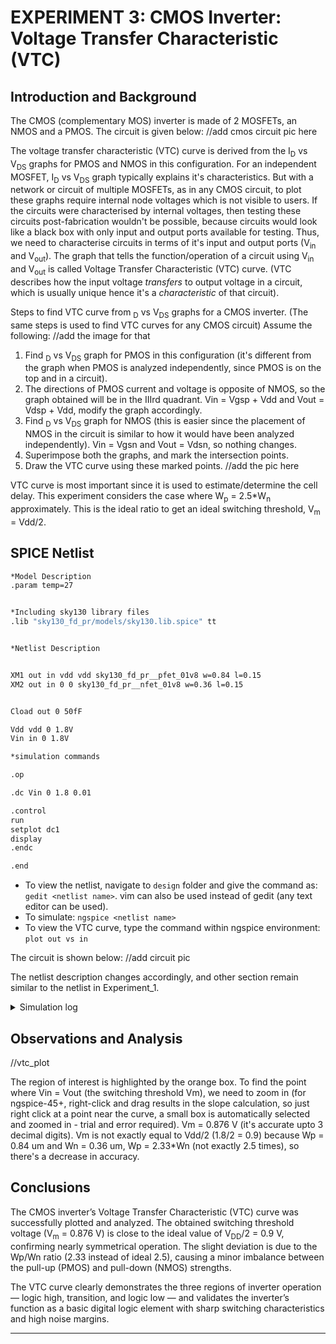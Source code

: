 # EXPERIMENT 3: CMOS Inverter: Voltage Transfer Characteristic (VTC) 

## Introduction and Background

The CMOS (complementary MOS) inverter is made of 2 MOSFETs, an NMOS and a PMOS. The circuit is given below:
//add cmos circuit pic here

The voltage transfer characteristic (VTC) curve is derived from the I<sub>D</sub> vs V<sub>DS</sub> graphs for PMOS and NMOS in this configuration. For an independent MOSFET, I<sub>D</sub> vs V<sub>DS</sub> graph typically
explains it's characteristics. But with a network or circuit of multiple MOSFETs, as in any CMOS circuit, to plot these graphs require internal node voltages which is not visible to users. If the circuits were characterised by 
internal voltages, then testing these circuits post-fabrication wouldn't be possible, because circuits would look like a black box with only input and output ports available for testing. Thus, we need to characterise circuits
in terms of it's input and output ports (V<sub>in</sub> and V<sub>out</sub>). The graph that tells the function/operation of a circuit using V<sub>in</sub> and V<sub>out</sub> is called Voltage Transfer Characteristic (VTC) curve. 
(VTC describes how the input voltage _transfers_ to output voltage in a circuit, which is usually unique hence it's a _characteristic_ of that circuit). 

Steps to find VTC curve from <sub>D</sub> vs V<sub>DS</sub> graphs for a CMOS inverter. (The same steps is used to find VTC curves for any CMOS circuit)
Assume the following:
//add the image for that

1. Find <sub>D</sub> vs V<sub>DS</sub> graph for PMOS in this configuration (it's different from the graph when PMOS is analyzed independently, since PMOS is on the top and in a circuit).
2. The directions of PMOS current and voltage is opposite of NMOS, so the graph obtained will be in the IIIrd quadrant. Vin = Vgsp + Vdd and Vout = Vdsp + Vdd, modify the graph accordingly. 
3. Find <sub>D</sub> vs V<sub>DS</sub> graph for NMOS (this is easier since the placement of NMOS in the circuit is similar to how it would have been analyzed independently). Vin = Vgsn and Vout = Vdsn, so nothing changes.
4. Superimpose both the graphs, and mark the intersection points.
5. Draw the VTC curve using these marked points.
   //add the pic here

VTC curve is most important since it is used to estimate/determine the cell delay. This experiment considers the case where W<sub>p</sub> = 2.5*W<sub>n</sub> approximately. This is the ideal ratio to get an ideal switching threshold, 
V<sub>m</sub> = Vdd/2. 

## SPICE Netlist

```bash
*Model Description
.param temp=27


*Including sky130 library files
.lib "sky130_fd_pr/models/sky130.lib.spice" tt


*Netlist Description


XM1 out in vdd vdd sky130_fd_pr__pfet_01v8 w=0.84 l=0.15
XM2 out in 0 0 sky130_fd_pr__nfet_01v8 w=0.36 l=0.15


Cload out 0 50fF

Vdd vdd 0 1.8V
Vin in 0 1.8V

*simulation commands

.op

.dc Vin 0 1.8 0.01

.control
run
setplot dc1
display
.endc

.end

```

- To view the netlist, navigate to `design` folder and give the command as: `gedit <netlist name>`. vim can also be used instead of gedit (any text editor can be used). 
- To simulate: `ngspice <netlist name>`
- To view the VTC curve, type the command within ngspice environment: `plot out vs in`

The circuit is shown below:
//add circuit pic

The netlist description changes accordingly, and other section remain similar to the netlist in Experiment_1. 

<details>
  <summary>Simulation log</summary>

//add the terminal pic here 

</details>


## Observations and Analysis

//vtc_plot

The region of interest is highlighted by the orange box. To find the point where Vin = Vout (the switching threshold Vm), we need to zoom in (for ngspice-45+, right-click and drag results in the slope calculation, so just right click at a point near the curve, a small box is automatically selected and zoomed in - trial and error required). 
Vm = 0.876 V (it's accurate upto 3 decimal digits). Vm is not exactly equal to Vdd/2 (1.8/2 = 0.9) because Wp = 0.84 um and Wn = 0.36 um, Wp = 2.33*Wn (not exactly 2.5 times), so there's a decrease in accuracy. 

## Conclusions
The CMOS inverter’s Voltage Transfer Characteristic (VTC) curve was successfully plotted and analyzed.
The obtained switching threshold voltage (V<sub>m</sub> = 0.876 V) is close to the ideal value of V<sub>DD</sub>/2 = 0.9 V, confirming nearly symmetrical operation. The slight deviation is due to the Wp/Wn ratio (2.33 instead of ideal 2.5), causing a minor imbalance between the pull-up (PMOS) and pull-down (NMOS) strengths.

The VTC curve clearly demonstrates the three regions of inverter operation — logic high, transition, and logic low — and validates the inverter’s function as a basic digital logic element with sharp switching characteristics and high noise margins.

---
